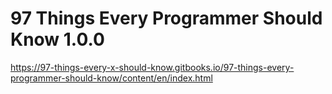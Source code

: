 97 Things Every Programmer Should Know 1.0.0
============================================

https://97-things-every-x-should-know.gitbooks.io/97-things-every-programmer-should-know/content/en/index.html
